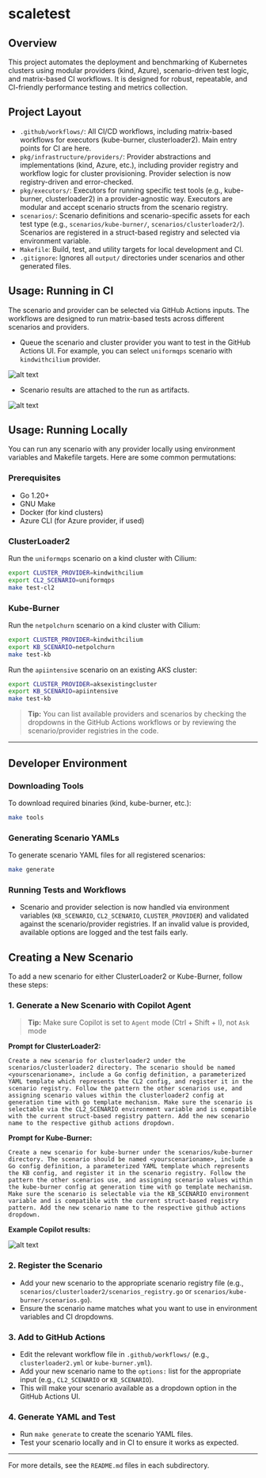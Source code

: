 # scaletest

## Overview

This project automates the deployment and benchmarking of Kubernetes clusters using modular providers (kind, Azure), scenario-driven test logic, and matrix-based CI workflows. It is designed for robust, repeatable, and CI-friendly performance testing and metrics collection.

## Project Layout

- `.github/workflows/`: All CI/CD workflows, including matrix-based workflows for executors (kube-burner, clusterloader2). Main entry points for CI are here.
- `pkg/infrastructure/providers/`: Provider abstractions and implementations (kind, Azure, etc.), including provider registry and workflow logic for cluster provisioning. Provider selection is now registry-driven and error-checked.
- `pkg/executors/`: Executors for running specific test tools (e.g., kube-burner, clusterloader2) in a provider-agnostic way. Executors are modular and accept scenario structs from the scenario registry.
- `scenarios/`: Scenario definitions and scenario-specific assets for each test type (e.g., `scenarios/kube-burner/`, `scenarios/clusterloader2/`). Scenarios are registered in a struct-based registry and selected via environment variable.
- `Makefile`: Build, test, and utility targets for local development and CI.
- `.gitignore`: Ignores all `output/` directories under scenarios and other generated files.


## Usage: Running in CI

The scenario and provider can be selected via GitHub Actions inputs. The workflows are designed to run matrix-based tests across different scenarios and providers.

- Queue the scenario and cluster provider you want to test in the GitHub Actions UI. For example, you can select `uniformqps` scenario with `kindwithcilium` provider.

![alt text](docs/img/gha-queue.png)

- Scenario results are attached to the run as artifacts.

![alt text](docs/img/gha-artifacts.png)

## Usage: Running Locally

You can run any scenario with any provider locally using environment variables and Makefile targets. Here are some common permutations:

### Prerequisites
- Go 1.20+
- GNU Make
- Docker (for kind clusters)
- Azure CLI (for Azure provider, if used)

### ClusterLoader2

Run the `uniformqps` scenario on a kind cluster with Cilium:
```sh
export CLUSTER_PROVIDER=kindwithcilium
export CL2_SCENARIO=uniformqps
make test-cl2
```


### Kube-Burner

Run the `netpolchurn` scenario on a kind cluster with Cilium:
```sh
export CLUSTER_PROVIDER=kindwithcilium
export KB_SCENARIO=netpolchurn
make test-kb
```

Run the `apiintensive` scenario on an existing AKS cluster:
```sh
export CLUSTER_PROVIDER=aksexistingcluster
export KB_SCENARIO=apiintensive
make test-kb
```

> **Tip:** You can list available providers and scenarios by checking the dropdowns in the GitHub Actions workflows or by reviewing the scenario/provider registries in the code.


--- 
## Developer Environment

### Downloading Tools
To download required binaries (kind, kube-burner, etc.):

```sh
make tools
```

### Generating Scenario YAMLs
To generate scenario YAML files for all registered scenarios:

```sh
make generate
```

### Running Tests and Workflows

- Scenario and provider selection is now handled via environment variables (`KB_SCENARIO`, `CL2_SCENARIO`, `CLUSTER_PROVIDER`) and validated against the scenario/provider registries. If an invalid value is provided, available options are logged and the test fails early.


## Creating a New Scenario

To add a new scenario for either ClusterLoader2 or Kube-Burner, follow these steps:

### 1. Generate a New Scenario with Copilot Agent

> **Tip:** Make sure Copilot is set to `Agent` mode (Ctrl + Shift + I), not `Ask` mode

**Prompt for ClusterLoader2:**
```
Create a new scenario for clusterloader2 under the scenarios/clusterloader2 directory. The scenario should be named <yourscenarioname>, include a Go config definition, a parameterized YAML template which represents the CL2 config, and register it in the scenario registry. Follow the pattern the other scenarios use, and assigning scenario values within the clusterloader2 config at generation time with go template mechanism. Make sure the scenario is selectable via the CL2_SCENARIO environment variable and is compatible with the current struct-based registry pattern. Add the new scenario name to the respective github actions dropdown.
```

**Prompt for Kube-Burner:**
```
Create a new scenario for kube-burner under the scenarios/kube-burner directory. The scenario should be named <yourscenarioname>, include a Go config definition, a parameterized YAML template which represents the KB config, and register it in the scenario registry. Follow the pattern the other scenarios use, and assigning scenario values within the kube-burner config at generation time with go template mechanism. Make sure the scenario is selectable via the KB_SCENARIO environment variable and is compatible with the current struct-based registry pattern. Add the new scenario name to the respective github actions dropdown.
```

**Example Copilot results:**

![alt text](docs/img/copilot-example.png)

### 2. Register the Scenario
- Add your new scenario to the appropriate scenario registry file (e.g., `scenarios/clusterloader2/scenarios_registry.go` or `scenarios/kube-burner/scenarios.go`).
- Ensure the scenario name matches what you want to use in environment variables and CI dropdowns.

### 3. Add to GitHub Actions
- Edit the relevant workflow file in `.github/workflows/` (e.g., `clusterloader2.yml` or `kube-burner.yml`).
- Add your new scenario name to the `options:` list for the appropriate input (e.g., `CL2_SCENARIO` or `KB_SCENARIO`).
- This will make your scenario available as a dropdown option in the GitHub Actions UI.

### 4. Generate YAML and Test
- Run `make generate` to create the scenario YAML files.
- Test your scenario locally and in CI to ensure it works as expected.

---

For more details, see the `README.md` files in each subdirectory.
